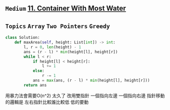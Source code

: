 ## `Medium` [11. Container With Most Water](https://leetcode.com/problems/container-with-most-water/)
## `Topics` `Array` `Two Pointers` `Greedy`
```python
class Solution:
    def maxArea(self, height: List[int]) -> int:
        l, r = 0, len(height) - 1
        ans = (r - l) * min(height[l], height[r])
        while l < r:
            if height[l] < height[r]:
                l += 1
            else:
                r -= 1
            ans = max(ans, (r - l) * min(height[l], height[r]))
        return ans
```
用暴力法會需要O(n^2) 太久了
改用雙指針 一個指向左邊 一個指向右邊
指針移動的邏輯是 左右指針比較誰比較低 低的要動